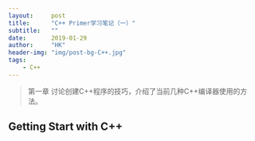 ```yaml
---
layout:     post
title:      "C++ Primer学习笔记（一）"
subtitle:   ""
date:       2019-01-29
author:     "HK"
header-img: "img/post-bg-C++.jpg"
tags:
    - C++
---
```


> 第一章 讨论创建C++程序的技巧，介绍了当前几种C++编译器使用的方法。

## Getting Start with C++

